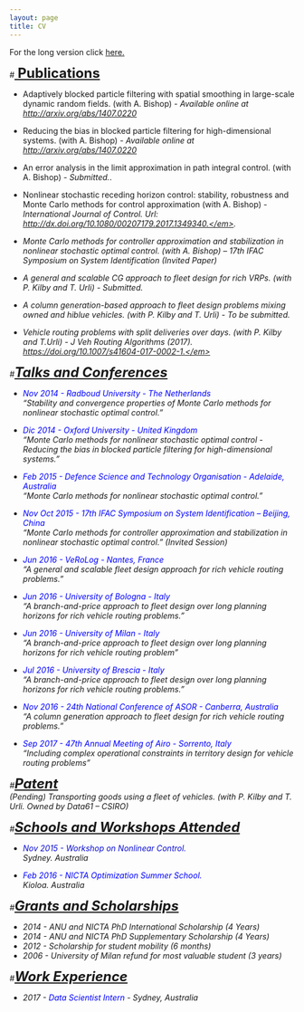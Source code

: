 ```yaml
---
layout: page
title: CV
---
```

For the long version click 
<a href="{{ site.url }}/files/Academic CV.pdf" download> here.</a>

<!--
## <ins>Current Position </ins>                                                                             PhD student at ANU and DATA61 (CSIRO)  Supervisor: Dr. Philip Kilby

## <ins> Education </ins>                                                                              2011-13 &emsp; &emsp; <font color ="blue">Master program in Mathematics - University of Milan.</font>   
&emsp; &emsp; &emsp; &emsp; &emsp; &emsp; &emsp; &emsp; &emsp;
Final score: 	110/110 cum laude  
&emsp; &emsp; &emsp; &emsp; &emsp; &emsp; &emsp; &emsp; &emsp;
Thesis: 	The influence of Topology in Consensus Problems2012 &emsp; &emsp; &emsp; &emsp; &emsp;<font color ="blue">Erasmus student at the University of Amsterdam.</font>   

2006-10 &emsp; &emsp; <font color ="blue">Bachelor program in Mathematics - University of Milan.</font>   
&emsp; &emsp; &emsp; &emsp; &emsp; &emsp; &emsp; &emsp; &emsp;
Final score: 	110/110 cum laude   
&emsp; &emsp; &emsp; &emsp; &emsp; &emsp; &emsp; &emsp; &emsp;
Thesis:	Trasformazioni Cremoniane Tra Piani Proiettivi (in Italian)
-->#<font size="5"><b><ins> Publications </ins></b></font>                                                                             *	Adaptively blocked particle filtering with spatial smoothing in large-scale dynamic random fields. (with A. Bishop) - <em> Available online at http://arxiv.org/abs/1407.0220 </em>*	Reducing the bias in blocked particle filtering for high-dimensional systems. (with A. Bishop) - <em> Available online at http://arxiv.org/abs/1407.0220</em>*	An error analysis in the limit approximation in path integral control. (with A. Bishop) - <em>Submitted.</em>.*	Nonlinear stochastic receding horizon control: stability, robustness and Monte Carlo methods for control approximation (with A. Bishop) - <em>International Journal of Control. Url: http://dx.doi.org/10.1080/00207179.2017.1349340.</em>.*	Monte Carlo methods for controller approximation and stabilization in nonlinear stochastic optimal control. (with A. Bishop) – <em> 17th IFAC Symposium on System Identification (Invited Paper)</em>*	A general and scalable CG approach to fleet design for rich VRPs. (with P. Kilby and T. Urli) - <em>Submitted.</em>*	A column generation-based approach to fleet design problems mixing owned and hiblue vehicles. (with P. Kilby and T. Urli) - <em>To be submitted.</em>
*	Vehicle routing problems with split deliveries over days. (with P. Kilby and T.Urli) - <em>J Veh Routing Algorithms (2017). https://doi.org/10.1007/s41604-017-0002-1.</em>#<font size="5"><b><ins>Talks and Conferences</ins></b></font>                                                                          * <font color ="blue">Nov 2014 - Radboud University - The Netherlands</font>  
<em>“Stability and convergence properties of Monte Carlo methods for nonlinear stochastic optimal control.”  </em>
 
* <font color ="blue">Dic 2014 - Oxford University - United Kingdom   </font>  
 <em>“Monte Carlo methods for nonlinear stochastic optimal control - Reducing the bias in blocked particle filtering for high-dimensional systems.” </em>
  
* <font color ="blue">Feb 2015 - Defence Science and Technology Organisation - Adelaide, Australia  </font>  
<em>“Monte Carlo methods for nonlinear stochastic optimal control.” </em>

* <font color ="blue">Nov Oct 2015 - 17th IFAC Symposium on System Identification – Beijing, China  </font>  
<em>“Monte Carlo methods for controller approximation and stabilization in nonlinear stochastic optimal control.” (Invited Session) </em>
 
* <font color ="blue">Jun 2016 - VeRoLog - Nantes, France  </font>  
<em>“A general and scalable fleet design approach for rich vehicle routing problems.” </em>
 
* <font color ="blue">Jun 2016	- University of Bologna - Italy  </font>  
<em>“A branch-and-price approach to fleet design over long planning horizons for rich vehicle routing problems.” </em>
 
* <font color ="blue">Jun 2016	- University of Milan - Italy  </font>  
<em> “A branch-and-price approach to fleet design over long planning horizons for rich vehicle routing problem” </em>* <font color ="blue">Jul 2016	- University of Brescia -  Italy  </font>  
<em> “A branch-and-price approach to fleet design over long planning horizons for rich vehicle routing problems.” </em>* <font color ="blue">Nov 2016 - 24th National Conference of ASOR - Canberra, Australia </font>  
<em> “A column generation approach to fleet design for rich vehicle routing problems.” </em>

* <font color ="blue">Sep 2017 - 47th Annual Meeting of Airo - Sorrento, Italy </font>  
<em> “Including complex operational constraints in territory design for vehicle routing problems” </em>

 	
#<font size="5"><b><ins>Patent </ins></b></font> 											(Pending)	Transporting goods using a fleet of vehicles.   (with P. Kilby and T. Urli. Owned by Data61 – CSIRO)#<font size="5"><b><ins>Schools and Workshops Attended</ins></b></font>                                                                           * <font color ="rblueed">Nov 2015 - Workshop on Nonlinear Control.    </font>  
Sydney. Australia* <font color ="blue">Feb 2016 -	NICTA Optimization Summer School. </font>  
Kioloa. Australia#<font size="5"><b><ins>Grants and Scholarships</ins></b></font>                                                                             
* 2014 - ANU and NICTA PhD International Scholarship (4 Years)
* 2014 - ANU and NICTA PhD Supplementary Scholarship (4 Years)
* 2012 - Scholarship for student mobility (6 months)
* 2006 - University of Milan refund for most valuable student (3 years)

#<font size="5"><b><ins>Work Experience</ins></b></font>
* 2017 - <font color ="blue">Data Scientist Intern</font> - Sydney, Australia<br/> 